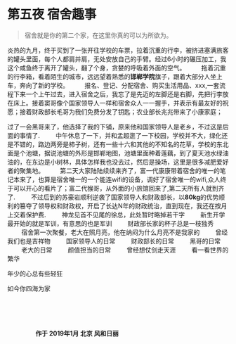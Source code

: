 # 第五夜 宿舍趣事

> 宿舍就是你的第二个家，在这里你真的可以为所欲为。

炎热的九月，终于买到了一张开往学校的车票，拉着沉重的行李，被挤进塞满旅客的罐头里面，每个人都肩并肩，无处安放自己的手臂。经过6小时的碾压加工，我这个咸鱼终于离开了罐头，翻了个身，贪婪的呼吸着外面的空气。
　　
拖着沉重的行李箱，看着陌生的城市，远远望着熟悉的**邯郸学院**旗子，跟着大部分人坐上车，奔向了新的学校。
　　
报名、登记、分配宿舍、购买生活用品、xxx,一套流程下来一个上午过去，进入宿舍之后，我忘了是先迈的左脚还是右脚，先把行李放在床上。接着窦哥像个国家领导人一样和宿舍众人一一握手，并表示有最友好的祝愿；接着财政部长毛哥为我们免费分发了钥匙；农业部长兆兆带来了小康家庭；

过了一会黑哥来了，他选择了我的下铺，原来他和国家领导人是老乡，不过这是后面的事情了.
　　
中午休息了一下，并和孟超逛了一下校园，学校并不大，绿化还是不错的，路边两旁是柿子树，还有一些十六和其他的不知名的花草，学校的东北面是个池塘，据说池塘的外形是邯郸地图，池塘里面种着莲藕，到了夏天池水绿油油的，在东边是小树林，具体怎样我也没去过，然后是操场，这里是很多减肥爱好者的聚集地。
　　
第二天大家陆陆续续来齐了，富一代康康带着宿舍的唯一的笔记本来了，也算是宿舍唯一的一个能连wifi的设备，调好了宿舍唯一的wifi,众人终于可以开心的看片了；富二代猴哥，从外面的小旅馆回来了,第二天所有人就到齐了.
　　
不过后到的苏豪岩顺利逆袭了国家领导人和财政部长，以**80kg**的优势顺利的篡夺了领导权和财政权，开启了长达N年的财政统治，直到现在，我还在按月上交着保护费.
　　
神龙见首不见尾的徐总，此处暂时略掉若干字
　　
新生开学最开始的就是军训，有意思的也是军训
　　
财政部长家的杯子总是一枝独秀
　　
宿舍第一次聚餐，老大在照月亮，他在纳闷为什么月亮不是我家的
　　
曾经我们也是吉祥物
　　
国家领导人的日常
　　
财政部长的日常
　　
黑哥的日常
　　
老大的日常
　　
颜值担当的日常
　　
曾经想仗剑走天涯
　　
看一看世界的繁华

年少的心总有些轻狂

如今你四海为家

　　



　　

　　
　　
**作于 2019年1月 北京 风和日丽**